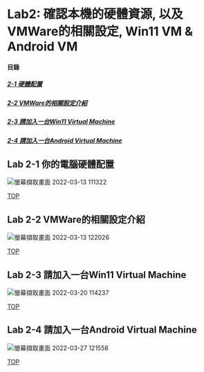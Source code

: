 # Lab2: 確認本機的硬體資源, 以及VMWare的相關設定, Win11 VM & Android VM

#### 目錄
<a name="000"/>

##### [2-1 硬體配置](#001)
##### [2-2 VMWare的相關設定介紹](#002)
##### [2-3 請加入一台Win11 Virtual Machine](#003)
##### [2-4 請加入一台Android Virtual Machine](#004)

## Lab 2-1 你的電腦硬體配置

<a name="001"/>

![螢幕擷取畫面 2022-03-13 111322](https://user-images.githubusercontent.com/89327102/158043604-5a0b298c-c105-43f8-82e0-a414eeb5958a.jpg)

[TOP](#000)

## Lab 2-2 VMWare的相關設定介紹

<a name="002"/>

![螢幕擷取畫面 2022-03-13 122026](https://user-images.githubusercontent.com/89327102/158044948-bd492c4d-952c-44e5-a7fa-e464a646a9e3.jpg)

[TOP](#000)

## Lab 2-3 請加入一台Win11 Virtual Machine

<a name="003"/>

![螢幕擷取畫面 2022-03-20 114237](https://user-images.githubusercontent.com/89327102/159147131-b16a75cb-c60a-4d67-8a41-6d6e523b13aa.jpg)

[TOP](#000)

## Lab 2-4 請加入一台Android Virtual Machine

<a name="004"/>

![螢幕擷取畫面 2022-03-27 121558](https://user-images.githubusercontent.com/89327102/160266437-f64b1009-afd4-4253-8b76-e7a56e15958e.jpg)

[TOP](#000)
